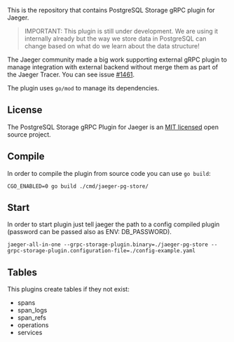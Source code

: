 This is the repository that contains PostgreSQL Storage gRPC plugin for Jaeger.

> IMPORTANT: This plugin is still under development. We are using it internally
> already but the way we store data in PostgreSQL can change based on what do we
> learn about the data structure!

The Jaeger community made a big work supporting external gRPC plugin to manage
integration with external backend without merge them as part of the Jaeger
Tracer. You can see issue [#1461](https://github.com/jaegertracing/jaeger/pull/1461).

The plugin uses `go/mod` to manage its dependencies.

## License

The PostgreSQL Storage gRPC Plugin for Jaeger is an [MIT licensed](LICENSE) open source project.

## Compile
In order to compile the plugin from source code you can use `go build`:

```
CGO_ENABLED=0 go build ./cmd/jaeger-pg-store/
```

## Start
In order to start plugin just tell jaeger the path to a config compiled plugin (password can be passed also as ENV: DB_PASSWORD).

```
jaeger-all-in-one --grpc-storage-plugin.binary=./jaeger-pg-store --grpc-storage-plugin.configuration-file=./config-example.yaml
```

## Tables
This plugins create tables if they not exist:

* spans
* span_logs
* span_refs
* operations
* services

